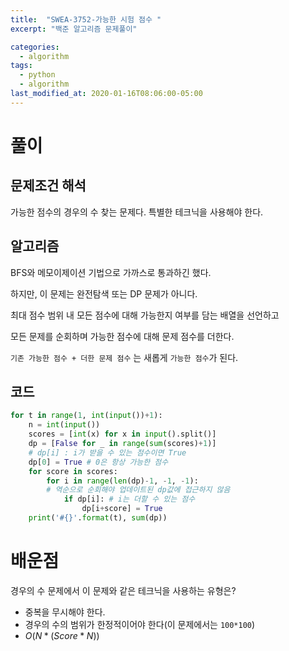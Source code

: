 ```yaml
---
title:  "SWEA-3752-가능한 시험 점수 "
excerpt: "백준 알고리즘 문제풀이"

categories:
  - algorithm
tags:
  - python
  - algorithm
last_modified_at: 2020-01-16T08:06:00-05:00
---
```


# 풀이

## 문제조건 해석

가능한 점수의 경우의 수 찾는 문제다. 특별한 테크닉을 사용해야 한다.

## 알고리즘

BFS와 메모이제이션 기법으로 가까스로 통과하긴 했다.

하지만, 이 문제는 완전탐색 또는 DP 문제가 아니다.

최대 점수 범위 내 모든 점수에 대해 가능한지 여부를 담는 배열을 선언하고

모든 문제를 순회하며 가능한 점수에 대해 문제 점수를 더한다.

`기존 가능한 점수 + 더한 문제 점수` 는 새롭게 `가능한 점수`가 된다.

## 코드

```python
for t in range(1, int(input())+1):
    n = int(input())
    scores = [int(x) for x in input().split()]
    dp = [False for _ in range(sum(scores)+1)]
    # dp[i] : i가 받을 수 있는 점수이면 True
    dp[0] = True # 0은 항상 가능한 점수
    for score in scores:
        for i in range(len(dp)-1, -1, -1): 
        # 역순으로 순회해야 업데이트된 dp값에 접근하지 않음
            if dp[i]: # i는 더할 수 있는 점수
                dp[i+score] = True
    print('#{}'.format(t), sum(dp))
```
# 배운점

경우의 수 문제에서 이 문제와 같은 테크닉을 사용하는 유형은?
- 중복을 무시해야 한다.
- 경우의 수의 범위가 한정적이어야 한다(이 문제에서는 `100*100`)
- $O(N*(Score*N))$